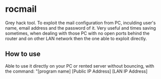 # rocmail
Grey hack tool. 
To exploit the mail configuration from PC, inculding user's name, email address and the password of it.
Very useful and times saving sometimes, when dealing with those PC with no open ports behind the router and on other LAN network then the one able to exploit directly.

## How to use
Able to use it directly on your PC or rented server without bouncing, with the command: "[program name] [Public IP Address] [LAN IP Address]
